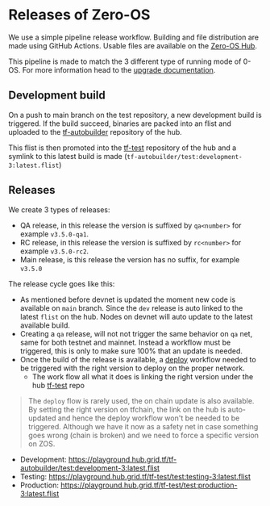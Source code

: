 # Releases of Zero-OS

We use a simple pipeline release workflow. Building and file distribution are made using GitHub Actions.
Usable files are available on the [Zero-OS Hub](https://hub.grid.tf/tf-test).

This pipeline is made to match the 3 different type of running mode of 0-OS. For more information head to the [upgrade documentation](../identity/upgrade.md).

## Development build

On a push to main branch on the test repository, a new development build is triggered. If the build succeed,
binaries are packed into an flist and uploaded to the [tf-autobuilder](https://hub.grid.tf/tf-autobuilder) repository of the hub.

This flist is then promoted into the [tf-test](https://hub.grid.tf/tf-test) repository of the hub and a symlink to this latest build is made (`tf-autobuilder/test:development-3:latest.flist`)

## Releases
We create 3 types of releases:
- QA release, in this release the version is suffixed by `qa<number>` for example `v3.5.0-qa1`.
- RC release, in this release the version is suffixed by `rc<number>` for example `v3.5.0-rc2`.
- Main release, is this release the version has no suffix, for example `v3.5.0`

The release cycle goes like this:
- As mentioned before devnet is updated the moment new code is available on `main` branch. Since the `dev` release is auto linked to the latest `flist` on the hub. Nodes on devnet will auto update to the latest available build.
- Creating a `qa` release, will not not trigger the same behavior on `qa` net, same for both testnet and mainnet. Instead a workflow must be triggered, this is only to make sure 100% that an update is needed.
- Once the build of the release is available, a [deploy](../../.github/workflows/grid-deploy.yaml) workflow needed to be triggered with the right version to deploy on the proper network.
  - The work flow all what it does is linking the right version under the hub [tf-test](https://hub.grid.tf/tf-test) repo

> The `deploy` flow is rarely used, the on chain update is also available. By setting the right version on tfchain, the link on the hub is auto-updated and hence the deploy workflow won't be needed to be triggered. Although we have it now as a safety net in case something goes wrong (chain is broken) and we need to force a specific version on ZOS.

- Development: https://playground.hub.grid.tf/tf-autobuilder/test:development-3:latest.flist
- Testing: https://playground.hub.grid.tf/tf-test/test:testing-3:latest.flist
- Production: https://playground.hub.grid.tf/tf-test/test:production-3:latest.flist
